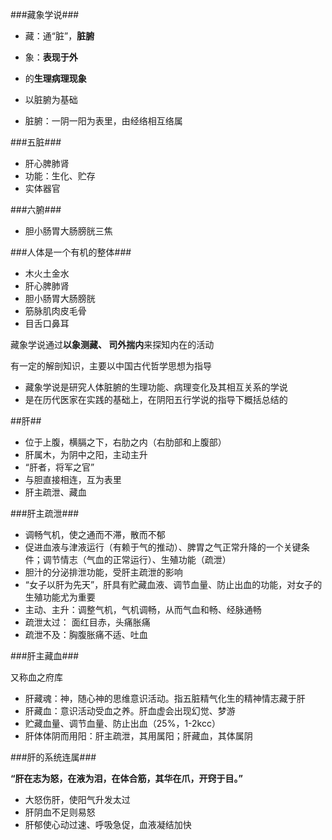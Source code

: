 ###藏象学说###

- 藏：通“脏”，**脏腑**
- 象：**表现于外**
- 的**生理病理现象**

- 以脏腑为基础
- 脏腑：一阴一阳为表里，由经络相互络属

###五脏###

- 肝心脾肺肾
- 功能：生化、贮存
- 实体器官

###六腑###

- 胆小肠胃大肠膀胱三焦

###人体是一个有机的整体###

- 木火土金水
- 肝心脾肺肾
- 胆小肠胃大肠膀胱
- 筋脉肌肉皮毛骨
- 目舌口鼻耳

藏象学说通过**以象测藏、
司外揣内**来探知内在的活动

有一定的解剖知识，主要以中国古代哲学思想为指导

- 藏象学说是研究人体脏腑的生理功能、病理变化及其相互关系的学说
- 是在历代医家在实践的基础上，在阴阳五行学说的指导下概括总结的

##肝##

- 位于上腹，横膈之下，右肋之内（右肋部和上腹部）
- 肝属木，为阴中之阳，主动主升
- “肝者，将军之官”
- 与胆直接相连，互为表里
- 肝主疏泄、藏血

###肝主疏泄###

- 调畅气机，使之通而不滞，散而不郁
- 促进血液与津液运行（有赖于气的推动）、脾胃之气正常升降的一个关键条件；调节情志（气血的正常运行）、生殖功能（疏泄）
- 胆汁的分泌排泄功能，受肝主疏泄的影响
- “女子以肝为先天”，肝具有贮藏血液、调节血量、防止出血的功能，对女子的生殖功能尤为重要
- 主动、主升：调整气机，气机调畅，从而气血和畅、经脉通畅
- 疏泄太过： 面红目赤，头痛胀痛
- 疏泄不及：胸腹胀痛不适、吐血

###肝主藏血###

又称血之府库

- 肝藏魂：神，随心神的思维意识活动。指五脏精气化生的精神情志藏于肝
- 肝藏血：意识活动受血之养。肝血虚会出现幻觉、梦游
- 贮藏血量、调节血量、防止出血（25%，1-2kcc）
- 肝体体阴而用阳：肝主疏泄，其用属阳；肝藏血，其体属阴

###肝的系统连属###

**“肝在志为怒，在液为泪，在体合筋，其华在爪，开窍于目。”**

- 大怒伤肝，使阳气升发太过
- 肝阴血不足则易怒
- 肝郁使心动过速、呼吸急促，血液凝结加快





